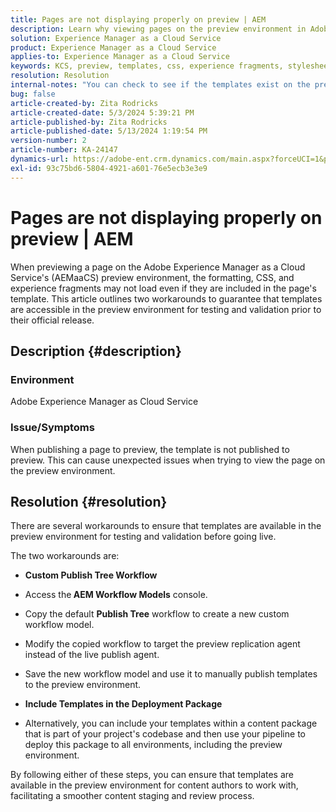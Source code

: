```yaml
---
title: Pages are not displaying properly on preview | AEM
description: Learn why viewing pages on the preview environment in Adobe Experience Manager as a Cloud Service doesn't display the pages correctly.
solution: Experience Manager as a Cloud Service
product: Experience Manager as a Cloud Service
applies-to: Experience Manager as a Cloud Service
keywords: KCS, preview, templates, css, experience fragments, stylesheets, publish, AEM, Experience Manager, AEMaaCS
resolution: Resolution
internal-notes: "You can check to see if the templates exist on the preview server by port forwarding to the preview pod, and then using URL's like this to determine what templates exist: http://localhost:8881/conf/wknd/settings/wcm/templates.7.json"
bug: false
article-created-by: Zita Rodricks
article-created-date: 5/3/2024 5:39:21 PM
article-published-by: Zita Rodricks
article-published-date: 5/13/2024 1:19:54 PM
version-number: 2
article-number: KA-24147
dynamics-url: https://adobe-ent.crm.dynamics.com/main.aspx?forceUCI=1&pagetype=entityrecord&etn=knowledgearticle&id=bda9b10f-7409-ef11-9f8a-6045bd026dc7
exl-id: 93c75bd6-5804-4921-a601-76e5ecb3e3e9
---
```

# Pages are not displaying properly on preview | AEM


When previewing a page on the Adobe Experience Manager as a Cloud Service's (AEMaaCS) preview environment, the formatting, CSS, and experience fragments may not load even if they are included in the page's template. This article outlines two workarounds to guarantee that templates are accessible in the preview environment for testing and validation prior to their official release.

## Description {#description}


### <b>Environment</b>

Adobe Experience Manager as Cloud Service



### <b>Issue/Symptoms</b>

When publishing a page to preview, the template is not published to preview. This can cause unexpected issues when trying to view the page on the preview environment.


## Resolution {#resolution}


There are several workarounds to ensure that templates are available in the preview environment for testing and validation before going live.

The two workarounds are:

- <b>Custom Publish Tree Workflow</b>
- Access the<b> AEM Workflow Models</b> console.
- Copy the default <b>Publish Tree</b> workflow to create a new custom workflow model.
- Modify the copied workflow to target the preview replication agent instead of the live publish agent.
- Save the new workflow model and use it to manually publish templates to the preview environment.




- <b>Include Templates in the Deployment Package</b>
- Alternatively, you can include your templates within a content package that is part of your project's codebase and then use your pipeline to deploy this package to all environments, including the preview environment.


By following either of these steps, you can ensure that templates are available in the preview environment for content authors to work with, facilitating a smoother content staging and review process.
